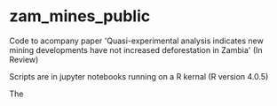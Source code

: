 # zam_mines_public

Code to acompany paper 'Quasi-experimental analysis indicates new mining developments have not increased deforestation in Zambia' (In Review)

Scripts are in jupyter notebooks running on a R kernal (R version 4.0.5)

The 
